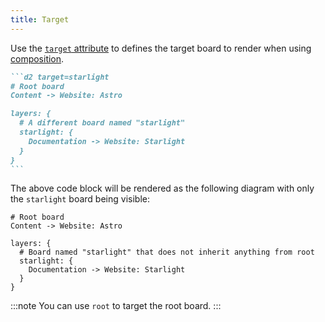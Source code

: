 ```yaml
---
title: Target
---
```


Use the [`target` attribute](/attributes/#target) to defines the target board to render when using [composition](https://d2lang.com/tour/composition).

````md title="src/content/docs/example.md" "target=starlight"
```d2 target=starlight
# Root board
Content -> Website: Astro

layers: {
  # A different board named "starlight"
  starlight: {
    Documentation -> Website: Starlight
  }
}
```
````

The above code block will be rendered as the following diagram with only the `starlight` board being visible:

```d2 target=starlight
# Root board
Content -> Website: Astro

layers: {
  # Board named "starlight" that does not inherit anything from root
  starlight: {
    Documentation -> Website: Starlight
  }
}
```

:::note
You can use `root` to target the root board.
:::
